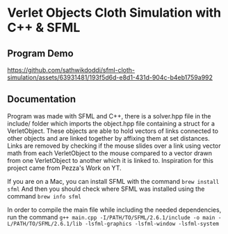 # Verlet Objects Cloth Simulation with C++ & SFML
## Program Demo
https://github.com/sathwikdoddi/sfml-cloth-simulation/assets/63931481/193f5d6d-e8d1-431d-904c-b4eb1759a992

## Documentation
Program was made with SFML and C++, there is a solver.hpp file in the include/ folder which imports the object.hpp file containing a struct for a VerletObject. 
These objects are able to hold vectors of links connected to other objects and are linked together by affixing them at set distances. Links are removed by
checking if the mouse slides over a link using vector math from each VerletObject to the mouse compared to a vector drawn from one VerletObject to another
which it is linked to. Inspiration for this project came from Pezza's Work on YT.

If you are on a Mac, you can install SFML with the command
`brew install sfml`
And then you should check where SFML was installed using the command
`brew info sfml`

In order to compile the main file while including the needed dependencies, run the command
`g++ main.cpp -I/PATH/TO/SFML/2.6.1/include -o main -L/PATH/TO/SFML/2.6.1/lib -lsfml-graphics -lsfml-window -lsfml-system`
